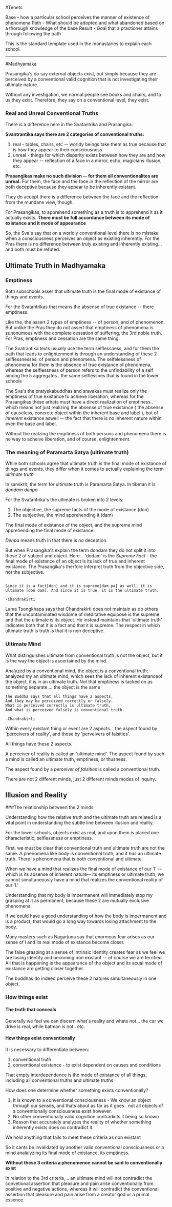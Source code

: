 #Tenets

Base - how a particular school perceives the manner of existence of phenomena
Path - What should be adopted and what abandoned based on a thorough knowledge of the base
Result - Goal that a practioner attains through following the path

This is the standard template used in the monastaries to explain each school.





-----------
#Madhyamaka

Prasangika's do say external objects exist, but simply because they are perceived by a conventional valid cognition that is not investigating their ultimate nature.

Without any investigation, we normal people see books and chairs, and to us they exist. Therefore, they say on a conventional level, they exist.


### Real and Unreal Conventional Truths

There is a difference here in the Svatantrika and Prasangika.

**Svantrantika says there are 2 categories of conventional truths:**
1. real - tables, chairs, etc -- worldy beings take them as true because that is how they appear to their consciousness
2. unreal - things for which disparity exists between how they are and how they appear -- reflection of a face in a mirror, echo, magicians illusion, etc.

**Prasangikas make no such division -- for them all conventionalites are unreal.** For them, the face and the face in the reflection of the mirror are both deceptive because they appear to be inherently existant. 

They do accept there is a difference between the face and the reflection from the mundane view, though.

For Prasangikas, to apprehend something as a truth is to apprehend it as it actually exists.  **There must be full accordance between its mode of existance and it mode of appearance**

So, the Sva's say that on a worldly conventional level there is no mistake when a consciousness perceives an object as existing inherently. For the Pras there is no difference between truly existing and inherently existing... and both must be refuted.

## Ultimate Truth in Madhyamaka

### Emptiness

Both subschools asser that ultimate truth is the final mode of existance of things and events.

For the Svatantrikas that means the absense of true existance -- there emptiness.

Like the, the assert 2 types of emptiness -- of person, and of phenomenon. But unlike the Pras they do not assert that emptiness of phenomena is sunonumous with the complete cessation of suffering, the 3rd noble truth. For Pras, emptiness and cessation are the same thing. 

The Svatrantika texts usually use the term selflessness, and for them the path that leads to enlightenment is through an understanding of these 2 selflessnesses, of person and phenomena. The selfelessness of phenomena for them is the absence of true existance of phenomena, whereas the selflessness of person refers to the unfindability of a self among the 5 aggregates.. the same selflessnes that is found in the lower schools

The Sva's the pratyekabuddhas and sravakas must realize only the emptiness of true existance to achieve liberation, whereas for the Prasangikas these arhats must have a direct realization of emptiness.. which means not just realizing the absense of true existance ( the absense of causeless, concrete object within the inherent base and label ), but of *inherent* existance aswell -- the fact that there is no inherent nature within even the base and label.

Without the realzing the emptiness of both persons and phenomena there is no way to acheive liberation, and of course, enlightenment.

### The meaning of Paramarta Satya (ultimate truth)

While both schools agree that ultimate truth is the final mode of existance of things and events, they differ when it comes to actually explaining the term *ultimate truth*

In sanskrit, the term for ultimate truth is Paramarta Satya. In tibetan it is *dondam denpa*

For the Svatantrika's the ultimate is broken into 2 levels:
1. The objective, the supreme facts of the mode of existance (don)
2. The subjective, the mind apprehending it (dam)

The final mode of existance of the object, and the supreme mind apprehending the final mode of existance.

*Denpa* means truth in that there is no deception.

But when Prasangika's explain the term dondam they do not split it into these 2 of subject and object. Here .. 'dodam' is the *Supreme Fact* - the final mode of existance of an object is its lack of true and inherent existance. The Prasangika's therfore interpret truth from the objective side, not the subjective.

```

Since it is a fact[don] and it is supreme[dam pa] as well, it is ultimate [don dam]. And since it is true, it is the ultimate truth.

-Chandrakirti
```

Lama Tsongkhapa says that Chandrakirti does not maintain as do others that the uncontaminated wisdome of meditative equipose is the supreme and that the ultimate is its object. He instead maintains that 'ultimate truth' indicates both that it is a fact and that it is supreme. The respect in which ultimate truth is truth is that it is non deceptive.

### Ultimate Mind

What distinguishes ultimate from conventional truth is not the object, but it is the way the object is ascertained by the mind.

Analyzed by a conventional mind, the object is a conventional truth; analyzed my an ultimate mind, which sees the lack of inherent existanceof the object, it is in an ultimate truth. Not that emptiness is tacked on as something separate ... the object is the same


```
The Buddha says that all things have 2 aspects,
And they may be perceived correctly or falsely.
What is perceived correctly is ultimate truth,
And what is perceived falsely is conventional truth.

-Chandrakirti
```

Within every existant thing or event are 2 aspects... the aspect found by 'perceivers of reality', and those by 'perveivers of falsities'.

All things have these 2 aspects.

A perceiver of reality is called an 'ultimate mind'. The aspect found by such a mind is called an ultimate truth, emptiness, or thusness.

The aspect found by a *perceiver of falsities* is called a conventional truth.

There are not 2 different minds, just 2 different minds modes of inquiry.

## Illusion and Reality

###The relationship between the 2 minds

Understanding how the relative truth and the ultimate truth are related is a vital point in understanding the subtle line between illusion and reality.

For the lower schools, objects exist as real, and upon them is placed one characteristic; selflessness or emptiness.

First, we must be clear that conventional truth and ultimate truth are not the same. A phenomena like body is conventional truth, and it *has* an ultimate truth. There is phenomena that is both conventional and ultimate.

When we have a mind that realizes the final mode of existance of our 'I' -- which is its absense of inherent nature-- its emptiness or ultimate truth, we cannot simultaneously have a mind that realizes the conventional reality of our 'I.'

Understanding that my body is impermanent will immediately stop my grasping at it as permanent, because these 2 are mutually exclusive phenomena.

If we could have a good understanding of how the body is impermanent and is a product, that would go a long way towards losing attachment to the body.

Many masters such as Nagarjuna say that enormous fear arises as our sense of I and its real mode of existance become closer.

The false grasping at a sense of intrinsic identity creates fear as we feel we are losing identity and becoming non existant -- of course we are terrified. All that is happening is the appearance of the object and its acual mode of existance are getting closer together.

The buddhas do indeed perceive these 2 natures simultaneously in one object.

### How things exist

#### The truth that conceals

Generally we feel we can discern what's reality and whats not... the car we drive is real, while batman is not.. etc.

#### How things exist conventionally

It is necessary to differentiate between:

1. conventional truth
2. conventional existance - to exist dependent on causes and conditions

That empty interdependence is the mode of existance of all things, including all conventional truths and ultimate truths


How does one determine whether something exists conventionally?

1. It is known to a conventional consciousness - We know an object through our senses, and thats about as far as it goes.. not all objects of a conventionally consciousness exist however.
2. No other conventionally valid cognition contradicts it being so known
3. Reason that accurately analyzes the reality of whether something inherently exists does no contradict it.

We hold anything that fails to meet these criteria as non existant

So it cants be invalidated by another valid conventional consciousness or a mind analalyzing its final mode of existance, its emptiness.

**Without these 3 criteria a phenomenon cannot be said to conventionally exist**

In relation to the 3rd criteria, .. an ultimate mind will not contradict the convetional assertion that pleasure and pain arise conventionally from positive and negative actions, whereas it will contradict the conventional assertion that pleasure and pain arise from a creator god or a primal essence.
























































